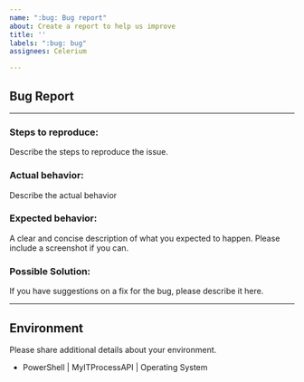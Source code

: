 ```yaml
---
name: ":bug: Bug report"
about: Create a report to help us improve
title: ''
labels: ":bug: bug"
assignees: Celerium

---
```


## Bug Report

---

### **Steps to reproduce:**

Describe the steps to reproduce the issue.

### **Actual behavior:**

Describe the actual behavior

### **Expected behavior:**

A clear and concise description of what you expected to happen. Please include a screenshot if you can.

### **Possible Solution:**

If you have suggestions on a fix for the bug, please describe it here.

---

## Environment

Please share additional details about your environment.

* PowerShell | MyITProcessAPI | Operating System

<!---

$PSversionTable

Get-Package -Name MyITProcessAPI | Select-Object Name,Version,Source,ProviderName

Get-ComputerInfo -Property @(
        'OsName',
        'OsOperatingSystemSKU',
        'OSArchitecture',
        'WindowsVersion',
        'WindowsBuildLabEx',
        'OsLanguage',
        'OsMuiLanguages'
    )

--->
